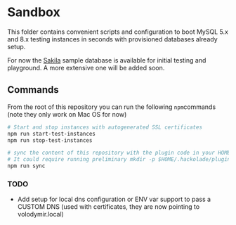 # Sandbox

This folder contains convenient scripts and configuration to boot MySQL 5.x and 8.x testing instances in seconds with provisioned databases already setup.

For now the [Sakila](https://dev.mysql.com/doc/sakila/en/) sample database is available for initial testing and playground.  A more extensive one will be added soon.

## Commands

From the root of this repository you can run the following `npm`commands (note they only work on Mac OS for now)

```bash
# Start and stop instances with autogenerated SSL certificates
npm run start-test-instances
npm run stop-test-instances

# sync the content of this repository with the plugin code in your HOME folder ($HOME/.hackolade/plugin/MySQL)
# It could require running preliminary mkdir -p $HOME/.hackolade/plugin/MySQL
npm run sync
```

### TODO

- Add setup for local dns configuration or ENV var support to pass a CUSTOM DNS (used with certificates, they are now pointing to volodymir.local)